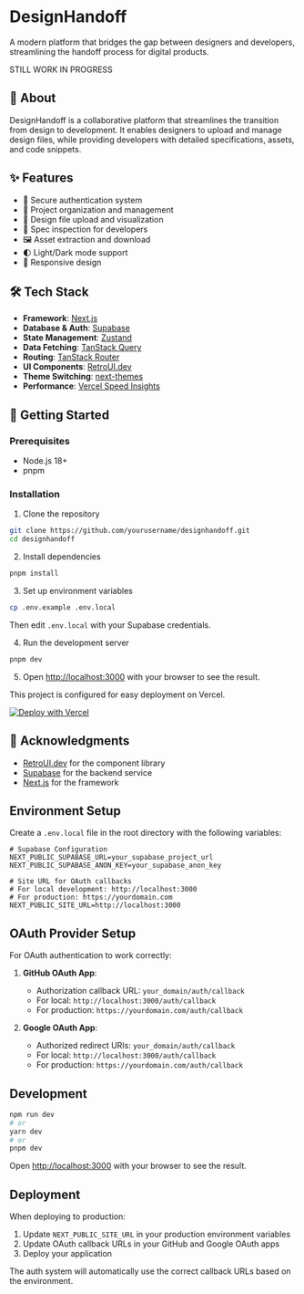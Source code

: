 # DesignHandoff

A modern platform that bridges the gap between designers and developers, streamlining the handoff process for digital products.

<!-- ![DesignHandoff Banner](https://placehold.co/1200x300/e5e7eb/a3a3a3?text=DesignHandoff+Platform) -->

STILL WORK IN PROGRESS

## 🚀 About

DesignHandoff is a collaborative platform that streamlines the transition from design to development. It enables designers to upload and manage design files, while providing developers with detailed specifications, assets, and code snippets.

## ✨ Features

- 🔐 Secure authentication system
- 📂 Project organization and management
- 🎨 Design file upload and visualization
- 📏 Spec inspection for developers
- 🖼️ Asset extraction and download
- 🌓 Light/Dark mode support
- 📱 Responsive design

## 🛠️ Tech Stack

- **Framework**: [Next.js](https://nextjs.org/)
- **Database & Auth**: [Supabase](https://supabase.com/)
- **State Management**: [Zustand](https://github.com/pmndrs/zustand)
- **Data Fetching**: [TanStack Query](https://tanstack.com/query)
- **Routing**: [TanStack Router](https://tanstack.com/router)
- **UI Components**: [RetroUI.dev](https://retroui.dev/)
- **Theme Switching**: [next-themes](https://github.com/pacocoursey/next-themes)
- **Performance**: [Vercel Speed Insights](https://vercel.com/docs/speed-insights)

## 🚦 Getting Started

### Prerequisites

- Node.js 18+
- pnpm

### Installation

1. Clone the repository

```bash
git clone https://github.com/yourusername/designhandoff.git
cd designhandoff
```

2. Install dependencies

```bash
pnpm install
```

3. Set up environment variables

```bash
cp .env.example .env.local
```

Then edit `.env.local` with your Supabase credentials.

4. Run the development server

```bash
pnpm dev
```

5. Open [http://localhost:3000](http://localhost:3000) with your browser to see the result.

This project is configured for easy deployment on Vercel.

[![Deploy with Vercel](https://vercel.com/button)](https://vercel.com/new/clone?repository-url=https%3A%2F%2Fgithub.com%2Fyourusername%2Fdesignhandoff)

## 🙏 Acknowledgments

- [RetroUI.dev](https://retroui.dev/) for the component library
- [Supabase](https://supabase.com/) for the backend service
- [Next.js](https://nextjs.org/) for the framework

## Environment Setup

Create a `.env.local` file in the root directory with the following variables:

```env
# Supabase Configuration
NEXT_PUBLIC_SUPABASE_URL=your_supabase_project_url
NEXT_PUBLIC_SUPABASE_ANON_KEY=your_supabase_anon_key

# Site URL for OAuth callbacks
# For local development: http://localhost:3000
# For production: https://yourdomain.com
NEXT_PUBLIC_SITE_URL=http://localhost:3000
```

## OAuth Provider Setup

For OAuth authentication to work correctly:

1. **GitHub OAuth App**:

   - Authorization callback URL: `your_domain/auth/callback`
   - For local: `http://localhost:3000/auth/callback`
   - For production: `https://yourdomain.com/auth/callback`

2. **Google OAuth App**:
   - Authorized redirect URIs: `your_domain/auth/callback`
   - For local: `http://localhost:3000/auth/callback`
   - For production: `https://yourdomain.com/auth/callback`

## Development

```bash
npm run dev
# or
yarn dev
# or
pnpm dev
```

Open [http://localhost:3000](http://localhost:3000) with your browser to see the result.

## Deployment

When deploying to production:

1. Update `NEXT_PUBLIC_SITE_URL` in your production environment variables
2. Update OAuth callback URLs in your GitHub and Google OAuth apps
3. Deploy your application

The auth system will automatically use the correct callback URLs based on the environment.
